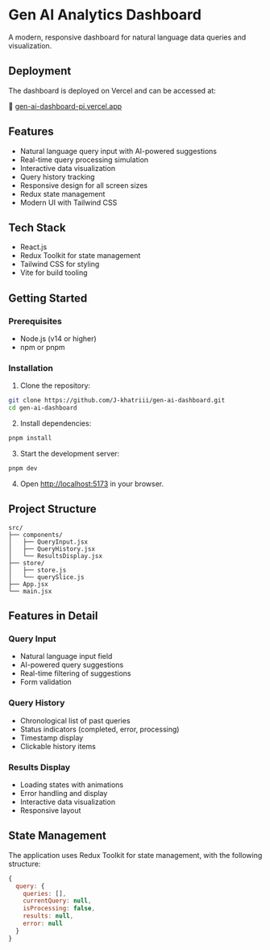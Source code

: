 # Gen AI Analytics Dashboard

A modern, responsive dashboard for natural language data queries and visualization.

## Deployment

The dashboard is deployed on Vercel and can be accessed at:

🔗 [gen-ai-dashboard-pi.vercel.app](https://gen-ai-dashboard-pi.vercel.app)

## Features

- Natural language query input with AI-powered suggestions
- Real-time query processing simulation
- Interactive data visualization
- Query history tracking
- Responsive design for all screen sizes
- Redux state management
- Modern UI with Tailwind CSS

## Tech Stack

- React.js
- Redux Toolkit for state management
- Tailwind CSS for styling
- Vite for build tooling

## Getting Started

### Prerequisites

- Node.js (v14 or higher)
- npm or pnpm

### Installation

1. Clone the repository:
```bash
git clone https://github.com/J-khatriii/gen-ai-dashboard.git
cd gen-ai-dashboard
```

2. Install dependencies:
```bash
pnpm install
```

3. Start the development server:
```bash
pnpm dev
```

4. Open [http://localhost:5173](http://localhost:5173) in your browser.



## Project Structure

```
src/
├── components/
│   ├── QueryInput.jsx
│   ├── QueryHistory.jsx
│   └── ResultsDisplay.jsx
├── store/
│   ├── store.js
│   └── querySlice.js
├── App.jsx
└── main.jsx
```

## Features in Detail

### Query Input
- Natural language input field
- AI-powered query suggestions
- Real-time filtering of suggestions
- Form validation

### Query History
- Chronological list of past queries
- Status indicators (completed, error, processing)
- Timestamp display
- Clickable history items

### Results Display
- Loading states with animations
- Error handling and display
- Interactive data visualization
- Responsive layout

## State Management

The application uses Redux Toolkit for state management, with the following structure:

```javascript
{
  query: {
    queries: [],
    currentQuery: null, 
    isProcessing: false,
    results: null, 
    error: null 
  }
}
```


